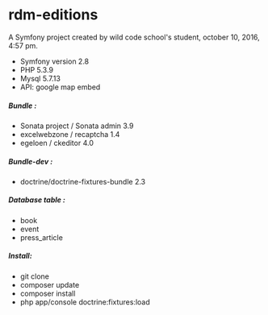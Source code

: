 rdm-editions
============

A Symfony project created by wild code school's student, october 10, 2016, 4:57 pm.
+ Symfony version 2.8
+ PHP 5.3.9
+ Mysql 5.7.13 
+ API: google map embed


##### Bundle :

+ Sonata project / Sonata admin 3.9
+ excelwebzone / recaptcha 1.4
+ egeloen / ckeditor 4.0

##### Bundle-dev :
+ doctrine/doctrine-fixtures-bundle 2.3

##### Database table :
+ book
+ event
+ press_article

##### Install:
+ git clone 
+ composer update
+ composer install
+ php app/console doctrine:fixtures:load


